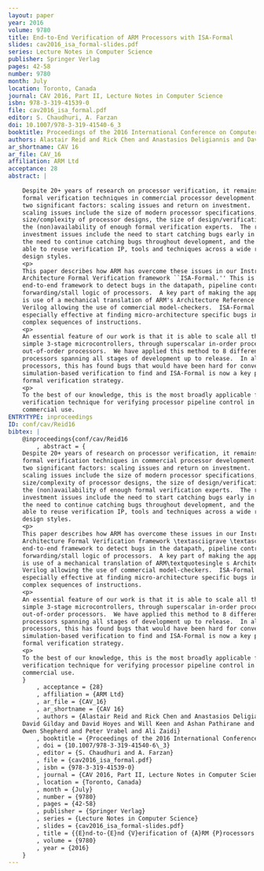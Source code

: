 ```yaml
---
layout: paper
year: 2016
volume: 9780
title: End-to-End Verification of ARM Processors with ISA-Formal
slides: cav2016_isa_formal-slides.pdf
series: Lecture Notes in Computer Science
publisher: Springer Verlag
pages: 42-58
number: 9780
month: July
location: Toronto, Canada
journal: CAV 2016, Part II, Lecture Notes in Computer Science
isbn: 978-3-319-41539-0
file: cav2016_isa_formal.pdf
editor: S. Chaudhuri, A. Farzan
doi: 10.1007/978-3-319-41540-6_3
booktitle: Proceedings of the 2016 International Conference on Computer Aided Verification (CAV'16)
authors: Alastair Reid and Rick Chen and Anastasios Deligiannis and David Gilday and David Hoyes and Will Keen and Ashan Pathirane and Owen Shepherd and Peter Vrabel and Ali Zaidi
ar_shortname: CAV 16
ar_file: CAV_16
affiliation: ARM Ltd
acceptance: 28
abstract: |
    
    Despite 20+ years of research on processor verification, it remains hard to use
    formal verification techniques in commercial processor development.  There are
    two significant factors: scaling issues and return on investment.  The
    scaling issues include the size of modern processor specifications, the
    size/complexity of processor designs, the size of design/verification teams and
    the (non)availability of enough formal verification experts.  The return on
    investment issues include the need to start catching bugs early in development,
    the need to continue catching bugs throughout development, and the need to be
    able to reuse verification IP, tools and techniques across a wide range of
    design styles.
    <p>
    This paper describes how ARM has overcome these issues in our Instruction Set
    Architecture Formal Verification framework ``ISA-Formal.'' This is an
    end-to-end framework to detect bugs in the datapath, pipeline control and
    forwarding/stall logic of processors.  A key part of making the approach scale
    is use of a mechanical translation of ARM's Architecture Reference Manuals to
    Verilog allowing the use of commercial model-checkers.  ISA-Formal has proven
    especially effective at finding micro-architecture specific bugs involving
    complex sequences of instructions.
    <p>
    An essential feature of our work is that it is able to scale all the way from
    simple 3-stage microcontrollers, through superscalar in-order processors up to
    out-of-order processors.  We have applied this method to 8 different ARM
    processors spanning all stages of development up to release.  In all
    processors, this has found bugs that would have been hard for conventional
    simulation-based verification to find and ISA-Formal is now a key part of ARM's
    formal verification strategy.
    <p>
    To the best of our knowledge, this is the most broadly applicable formal
    verification technique for verifying processor pipeline control in mainstream
    commercial use.
ENTRYTYPE: inproceedings
ID: conf/cav/Reid16
bibtex: |
    @inproceedings{conf/cav/Reid16
        , abstract = {
    Despite 20+ years of research on processor verification, it remains hard to use
    formal verification techniques in commercial processor development.  There are
    two significant factors: scaling issues and return on investment.  The
    scaling issues include the size of modern processor specifications, the
    size/complexity of processor designs, the size of design/verification teams and
    the (non)availability of enough formal verification experts.  The return on
    investment issues include the need to start catching bugs early in development,
    the need to continue catching bugs throughout development, and the need to be
    able to reuse verification IP, tools and techniques across a wide range of
    design styles.
    <p>
    This paper describes how ARM has overcome these issues in our Instruction Set
    Architecture Formal Verification framework \textasciigrave \textasciigrave ISA-Formal.\textquotesingle \textquotesingle  This is an
    end-to-end framework to detect bugs in the datapath, pipeline control and
    forwarding/stall logic of processors.  A key part of making the approach scale
    is use of a mechanical translation of ARM\textquotesingle s Architecture Reference Manuals to
    Verilog allowing the use of commercial model-checkers.  ISA-Formal has proven
    especially effective at finding micro-architecture specific bugs involving
    complex sequences of instructions.
    <p>
    An essential feature of our work is that it is able to scale all the way from
    simple 3-stage microcontrollers, through superscalar in-order processors up to
    out-of-order processors.  We have applied this method to 8 different ARM
    processors spanning all stages of development up to release.  In all
    processors, this has found bugs that would have been hard for conventional
    simulation-based verification to find and ISA-Formal is now a key part of ARM\textquotesingle s
    formal verification strategy.
    <p>
    To the best of our knowledge, this is the most broadly applicable formal
    verification technique for verifying processor pipeline control in mainstream
    commercial use.
    }
        , acceptance = {28}
        , affiliation = {ARM Ltd}
        , ar_file = {CAV_16}
        , ar_shortname = {CAV 16}
        , authors = {Alastair Reid and Rick Chen and Anastasios Deligiannis and
    David Gilday and David Hoyes and Will Keen and Ashan Pathirane and
    Owen Shepherd and Peter Vrabel and Ali Zaidi}
        , booktitle = {Proceedings of the 2016 International Conference on Computer Aided Verification (CAV\textquotesingle 16)}
        , doi = {10.1007/978-3-319-41540-6\_3}
        , editor = {S. Chaudhuri and A. Farzan}
        , file = {cav2016_isa_formal.pdf}
        , isbn = {978-3-319-41539-0}
        , journal = {CAV 2016, Part II, Lecture Notes in Computer Science}
        , location = {Toronto, Canada}
        , month = {July}
        , number = {9780}
        , pages = {42-58}
        , publisher = {Springer Verlag}
        , series = {Lecture Notes in Computer Science}
        , slides = {cav2016_isa_formal-slides.pdf}
        , title = {{E}nd-to-{E}nd {V}erification of {A}RM {P}rocessors with {I}SA-{F}ormal}
        , volume = {9780}
        , year = {2016}
    }
---
```

